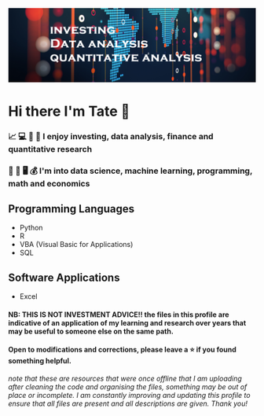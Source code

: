 <img src = "profile.png">

# Hi there I'm Tate 👋

### 📈 💻 🔣 💸 I enjoy investing, data analysis, finance and quantitative research
### 🤖 💱 🖥️ 💰 I'm into data science, machine learning, programming, math and economics

## Programming Languages
- Python
- R
- VBA (Visual Basic for Applications)
- SQL

## Software Applications
- Excel

#### NB: THIS IS NOT INVESTMENT ADVICE!! the files in this profile are indicative of an application of my learning and research over years that may be useful to someone else on the same path.
#### Open to modifications and corrections, please leave a ⭐ if you found something helpful. 
_note that these are resources that were once offline that I am uploading after cleaning the code and organising the files, something may be out of place or incomplete. I am constantly improving and updating this profile to ensure that all files are present and all descriptions are given. Thank you!_
